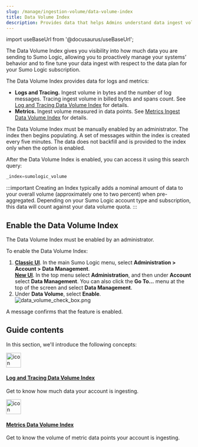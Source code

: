 ```yaml
---
slug: /manage/ingestion-volume/data-volume-index
title: Data Volume Index
description: Provides data that helps Admins understand data ingest volume in bytes and number of log messages processed overall.
---
```


import useBaseUrl from '@docusaurus/useBaseUrl';

The Data Volume Index gives you visibility into how much data you are sending to Sumo Logic, allowing you to proactively manage your systems’ behavior and to fine tune your data ingest with respect to the data plan for your Sumo Logic subscription.

The Data Volume Index provides data for logs and metrics:

* **Logs and Tracing.** Ingest volume in bytes and the number of log messages. Tracing ingest volume in billed bytes and spans count. See [Log and Tracing Data Volume Index](log-tracing-data-volume-index.md) for details.
* **Metrics.** Ingest volume measured in data points. See [Metrics Ingest Data Volume Index](metrics-data-volume-index.md) for details.

The Data Volume Index must be manually enabled by an administrator. The index then begins populating. A set of messages within the index is created every five minutes. The data does not backfill and is provided to the index only when the option is enabled.

After the Data Volume Index is enabled, you can access it using this search query: 

```sql
_index=sumologic_volume
```

:::important
Creating an Index typically adds a nominal amount of data to your overall volume (approximately one to two percent) when pre-aggregated. Depending on your Sumo Logic account type and subscription, this data will count against your data volume quota.
:::

## Enable the Data Volume Index

The Data Volume Index must be enabled by an administrator.

To enable the Data Volume Index:

1. [**Classic UI**](/docs/get-started/sumo-logic-ui-classic). In the main Sumo Logic menu, select **Administration > Account > Data Management**. <br/>[**New UI**](/docs/get-started/sumo-logic-ui). In the top menu select **Administration**, and then under **Account** select **Data Management**. You can also click the **Go To...** menu at the top of the screen and select **Data Management**. 
1. Under **Data Volume**, select **Enable**. <br/>![data_volume_check_box.png](/img/manage/ingestion-volume/data_volume_check_box.png)

A message confirms that the feature is enabled.

## Guide contents

In this section, we'll introduce the following concepts:

<div className="box-wrapper" markdown="1">
<div className="box smallbox card">
  <div className="container">
  <a href="/docs/manage/ingestion-volume/data-volume-index/log-tracing-data-volume-index"><img src={useBaseUrl('img/icons/operations/data-volume.png')} alt="icon" width="40"/><h4>Log and Tracing Data Volume Index</h4></a>
  <p>Get to know how much data your account is ingesting.</p>
  </div>
</div>
<div className="box smallbox card">
  <div className="container">
  <a href="/docs/manage/ingestion-volume/data-volume-index/metrics-data-volume-index"><img src={useBaseUrl('img/icons/operations/data-volume.png')} alt="icon" width="40"/><h4>Metrics Data Volume Index</h4></a>
  <p>Get to know the volume of metric data points your account is ingesting.</p>
  </div>
</div>
</div>
